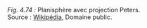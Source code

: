 *Fig. 4.74 :* Planisphère avec projection Peters.  
Source : [Wikipédia](https://fr.wikipedia.org/wiki/Projection_de_Peters#/media/Fichier:Arno_Peters-Projektion.JPG), Domaine public.  